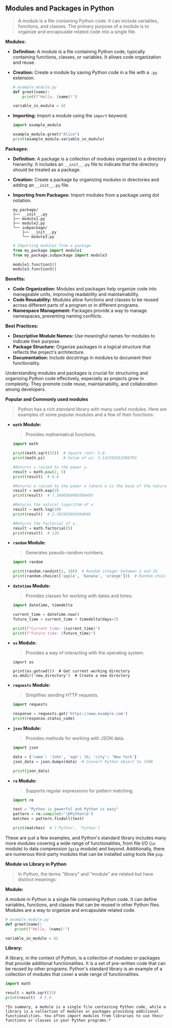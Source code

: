 ## **Modules and Packages in Python**

> A module is a file containing Python code. It can include variables, functions, and classes. The primary purpose of a module is to organize and encapsulate related code into a single file.

**Modules:**

- **Definition:** A module is a file containing Python code, typically containing functions, classes, or variables. It allows code organization and reuse.

- **Creation:** Create a module by saving Python code in a file with a `.py` extension.

  

  ```python
  # example_module.py
  def greet(name):
      print(f"Hello, {name}!")
  
  variable_in_module = 42
  ```

  

- **Importing:** Import a module using the `import` keyword.

  

  ```python
  import example_module
  
  example_module.greet("Alice")
  print(example_module.variable_in_module)
  ```



**Packages:**

- **Definition:** A package is a collection of modules organized in a directory hierarchy. It includes an `__init__.py` file to indicate that the directory should be treated as a package.

- **Creation:** Create a package by organizing modules in directories and adding an `__init__.py` file.

- **Importing from Packages:** Import modules from a package using dot notation.

  ```apl
  my_package/
  ├── __init__.py
  ├── module1.py
  ├── module2.py
  └── subpackage/
      ├── __init__.py
      └── module3.py
  ```

  ```python
  # Importing modules from a package
  from my_package import module1
  from my_package.subpackage import module3
  
  module1.function1()
  module3.function3()
  ```

**Benefits:**

- **Code Organization:** Modules and packages help organize code into manageable units, improving readability and maintainability.
- **Code Reusability:** Modules allow functions and classes to be reused across different parts of a program or in different programs.
- **Namespace Management:** Packages provide a way to manage namespaces, preventing naming conflicts.

**Best Practices:**

- **Descriptive Module Names:** Use meaningful names for modules to indicate their purpose.
- **Package Structure:** Organize packages in a logical structure that reflects the project's architecture.
- **Documentation:** Include docstrings in modules to document their functionality.

Understanding modules and packages is crucial for structuring and organizing Python code effectively, especially as projects grow in complexity. They promote code reuse, maintainability, and collaboration among developers.

**Popular and Commonly used modules**

> Python has a rich standard library with many useful modules. Here are examples of some popular modules and a few of their functions:

- **`math` Module:**

  > Provides mathematical functions.

  ```python
  import math
  
  print(math.sqrt(25))  # Square root: 5.0
  print(math.pi)        # Value of pi: 3.141592653589793
  
  #Returns x raised to the power y.
  result = math.pow(2, 3)
  print(result)  # 8.0
  
  #Returns e raised to the power x (where e is the base of the natural logarithm).
  result = math.exp(2)
  print(result)  # 7.3890560989306495
  
  #Returns the natural logarithm of x.
  result = math.log(10)
  print(result)  # 2.302585092994046
  
  #Returns the factorial of x.
  result = math.factorial(5)
  print(result)  # 120
  ```

- **`random` Module:**

  > Generates pseudo-random numbers.

  ```python
  import random
  
  print(random.randint(1, 10))  # Random integer between 1 and 10
  print(random.choice(['apple', 'banana', 'orange']))  # Random choice from a list
  ```

- **`datetime` Module:**

  > Provides classes for working with dates and times.

  ```python
  import datetime, timedelta
  
  current_time = datetime.now()
  future_time = current_time + timedelta(days=7)
  
  print(f"Current time: {current_time}")
  print(f"Future time: {future_time}")
  ```

- **`os` Module:**

  > Provides a way of interacting with the operating system.

  ```
  import os
  
  print(os.getcwd())  # Get current working directory
  os.mkdir('new_directory')  # Create a new directory
  ```

- **`requests` Module:**

  > Simplifies sending HTTP requests.

  ```python
  import requests
  
  response = requests.get('https://www.example.com')
  print(response.status_code)
  ```

- **`json` Module:**

  > Provides methods for working with JSON data.

  ```python
  import json
  
  data = {'name': 'John', 'age': 30, 'city': 'New York'}
  json_data = json.dumps(data)  # Convert Python object to JSON
  
  print(json_data)
  ```

- **`re` Module:**

  > Supports regular expressions for pattern matching.

  ```python
  import re
  
  text = "Python is powerful and Python is easy"
  pattern = re.compile(r'\bPython\b')
  matches = pattern.findall(text)
  
  print(matches)  # ['Python', 'Python']
  ```

These are just a few examples, and Python's standard library includes many more modules covering a wide range of functionalities, from file I/O (`io` module) to data compression (`gzip` module) and beyond. Additionally, there are numerous third-party modules that can be installed using tools like `pip`.



**Module vs Library in Python**

> In Python, the terms "library" and "module" are related but have distinct meanings:

**Module:**

A module in Python is a single file containing Python code. It can define variables, functions, and classes that can be reused in other Python files. Modules are a way to organize and encapsulate related code.

```python
# example_module.py
def greet(name):
    print(f"Hello, {name}!")

variable_in_module = 42
```

**Library:**

A library, in the context of Python, is a collection of modules or packages that provide additional functionalities. It is a set of pre-written code that can be reused by other programs. Python's standard library is an example of a collection of modules that cover a wide range of functionalities.

```python
import math

result = math.sqrt(25)
print(result)  # 5.0
```



`*In summary, a module is a single file containing Python code, while a library is a collection of modules or packages providing additional functionalities. You often import modules from libraries to use their functions or classes in your Python programs.*` 
